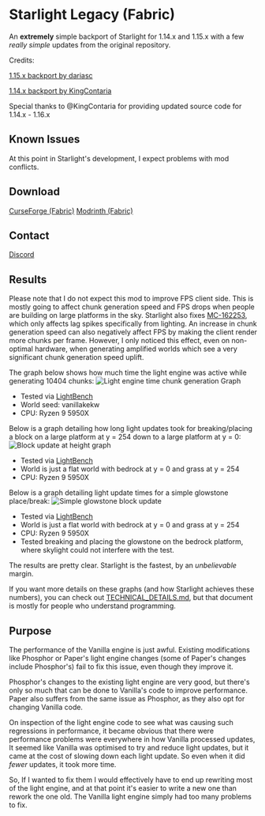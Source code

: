 Starlight Legacy (Fabric)
==
An **extremely** simple backport of Starlight for 1.14.x and 1.15.x with a few *really simple* updates from the original repository.

Credits:

[1.15.x backport by dariasc](https://github.com/dariasc/Starlight)

[1.14.x backport by KingContaria](https://github.com/KingContaria/Starlight-1.14)

Special thanks to @KingContaria for providing updated source code for 1.14.x - 1.16.x

## Known Issues
At this point in Starlight's development, I expect problems with mod conflicts.

## Download
[CurseForge (Fabric)](https://www.curseforge.com/minecraft/mc-mods/starlight)
[Modrinth (Fabric)](https://modrinth.com/mod/starlight)

## Contact
[Discord](https://discord.gg/tuinity)

## Results
Please note that I do not expect this mod to improve FPS client side. This is mostly going to affect
chunk generation speed and FPS drops when people are building on large platforms in the sky. Starlight
also fixes [MC-162253](https://bugs.mojang.com/browse/MC-162253), which only affects
lag spikes specifically from lighting.
An increase in chunk generation speed can also negatively affect FPS by making the client 
render more chunks per frame. However, I only noticed this effect, even on non-optimal hardware,
when generating amplified worlds which see a very significant chunk generation speed uplift.

The graph below shows how much time the light engine was active while generating 10404 chunks:
![Light engine time chunk generation Graph](https://i.imgur.com/5aI8Eaf.png)
- Tested via [LightBench](https://github.com/Spottedleaf/lightbench)
- World seed: vanillakekw
- CPU: Ryzen 9 5950X

Below is a graph detailing how long light updates took for breaking/placing
a block on a large platform at y = 254 down to a large platform at y = 0:
![Block update at height graph](https://i.imgur.com/kKtbe9y.png)
- Tested via [LightBench](https://github.com/Spottedleaf/lightbench)
- World is just a flat world with bedrock at y = 0 and grass at y = 254
- CPU: Ryzen 9 5950X

Below is a graph detailing light update times for a simple glowstone
place/break:
![Simple glowstone block update](https://i.imgur.com/yCNK602.png)
- Tested via [LightBench](https://github.com/Spottedleaf/lightbench)
- World is just a flat world with bedrock at y = 0 and grass at y = 254
- CPU: Ryzen 9 5950X
- Tested breaking and placing the glowstone on the bedrock platform,
  where skylight could not interfere with the test.

The results are pretty clear. Starlight is the fastest, by 
an _unbelievable_ margin. 

If you want more details on these graphs (and how Starlight achieves these numbers), 
you can check out [TECHNICAL_DETAILS.md](TECHNICAL_DETAILS.md), but that document is
mostly for people who understand programming.

## Purpose
The performance of the Vanilla engine is just awful. Existing modifications like 
Phosphor or Paper's light engine changes (some of Paper's changes include Phosphor's) 
fail to fix this issue, even though they improve it.

Phosphor's changes to the existing light engine are very good, but there's only 
so much that can be done to Vanilla's code to improve performance.
Paper also suffers from the same issue as Phosphor, as they also opt for 
changing Vanilla code.

On inspection of the light engine code to see what was causing such
regressions in performance, it became obvious that there were
performance problems were everywhere in how Vanilla processed updates, 
It seemed like Vanilla was optimised to try and reduce light updates, 
but it came at the cost of slowing down each light update. So even 
when it did _fewer_ updates, it took more time.

So, If I wanted to fix them I would effectively have to end 
up rewriting most of the light engine, and at that point it's 
easier to write a new one than rework the one old. The 
Vanilla light engine simply had too many problems to fix.

